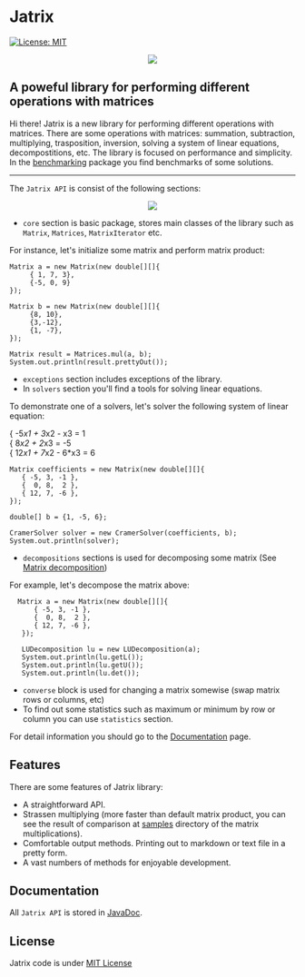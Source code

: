 # Jatrix

[![License: MIT](https://img.shields.io/badge/License-MIT-yellow.svg)](https://github.com/danilos1/jatrix/blob/master/LICENSE)


<p align="center">
  <img src="https://github.com/danilos1/jatrix/blob/master/images/logo.png"/>
</p>


## A poweful library for performing different operations with matrices

Hi there! Jatrix is a new library for performing different operations with matrices. There are some operations with matrices: summation, subtraction, multiplying, trasposition, inversion, solving a system of linear equations, decompostitions, etc. The library is focused on performance and simplicity. In the [benchmarking](https://github.com/danilos1/jatrix/tree/master/src/main/java/benchmarking) package you find benchmarks of some solutions.
<hr>

The ```Jatrix API``` is consist of the following sections:

<p align="center">
  <img src="https://github.com/danilos1/jatrix/blob/master/images/api.png"/>
</p>

- ```core``` section is basic package, stores main classes of the library such as ```Matrix```, ```Matrices```, ```MatrixIterator``` etc.
 
 For instance, let's initialize some matrix and perform matrix product:
 
 ``` 
 Matrix a = new Matrix(new double[][]{
      { 1, 7, 3},
      {-5, 0, 9}
 });
     
 Matrix b = new Matrix(new double[][]{
      {8, 10},
      {3,-12},
      {1, -7},
 });
     
Matrix result = Matrices.mul(a, b);
System.out.println(result.prettyOut());
```
     
- ```exceptions``` section includes exceptions of the library.
- In ```solvers``` section you'll find a tools for solving linear equations.

To demonstrate one of a solvers, let's solver the following system of linear equation:
  
   { -5*x1 + 3*x2 - x3 = 1<br>
   { 8*x2 + 2*x3 = -5<br>
   { 12*x1 + 7*x2 - 6*x3 = 6
   
   ```
   Matrix coefficients = new Matrix(new double[][]{
      { -5, 3, -1 },
      {  0, 8,  2 },
      { 12, 7, -6 },
   });
   
   double[] b = {1, -5, 6};
   
   CramerSolver solver = new CramerSolver(coefficients, b);
   System.out.println(solver);
   ```
   
- ```decompositions``` sections is used for decomposing some matrix (See [Matrix decomposition](https://en.wikipedia.org/wiki/Matrix_decomposition))

For example, let's decompose the matrix above:

```
  Matrix a = new Matrix(new double[][]{
      { -5, 3, -1 },
      {  0, 8,  2 },
      { 12, 7, -6 },
   });
   
   LUDecomposition lu = new LUDecomposition(a);
   System.out.println(lu.getL());
   System.out.println(lu.getU());
   System.out.println(lu.det());
```

- ```converse``` block is used for changing a matrix somewise (swap matrix rows or columns, etc)
- To find out some statistics such as maximum or minimum by row or column you can use ```statistics``` section.

For detail information you should go to the [Documentation](#docs) page.

## Features

There are some features of Jatrix library:
- A straightforward API.
- Strassen multiplying (more faster than default matrix product, you can see the result of comparison at [samples](https://github.com/danilos1/jatrix/blob/master/samples/) directory
  of the matrix multiplications).
- Comfortable output methods. Printing out to markdown or text file in a pretty form.   
- A vast numbers of methods for enjoyable development.

## <a name="docs">Documentation</a>

All ```Jatrix API``` is stored in [JavaDoc](https://github.com/danilos1/jatrix/blob/master/docs/).

## License

Jatrix code is under [MIT License](https://github.com/danilos1/jatrix/blob/master/LICENSE)
